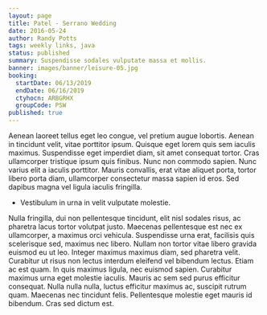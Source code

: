 ```yaml
---
layout: page
title: Patel - Serrano Wedding
date: 2016-05-24
author: Randy Potts
tags: weekly links, java
status: published
summary: Suspendisse sodales vulputate massa et mollis.
banner: images/banner/leisure-05.jpg
booking:
  startDate: 06/13/2019
  endDate: 06/16/2019
  ctyhocn: ARBGRHX
  groupCode: PSW
published: true
---
```

Aenean laoreet tellus eget leo congue, vel pretium augue lobortis. Aenean in tincidunt velit, vitae porttitor ipsum. Quisque eget lorem quis sem iaculis maximus. Suspendisse eget imperdiet diam, sit amet consequat tortor. Cras ullamcorper tristique ipsum quis finibus. Nunc non commodo sapien. Nunc varius elit a iaculis porttitor. Mauris convallis, erat vitae aliquet porta, tortor libero porta diam, ullamcorper consectetur massa sapien id eros. Sed dapibus magna vel ligula iaculis fringilla.

* Vestibulum in urna in velit vulputate molestie.

Nulla fringilla, dui non pellentesque tincidunt, elit nisl sodales risus, ac pharetra lacus tortor volutpat justo. Maecenas pellentesque est nec ex ullamcorper, a maximus orci vehicula. Suspendisse urna erat, facilisis quis scelerisque sed, maximus nec libero. Nullam non tortor vitae libero gravida euismod eu ut leo. Integer maximus maximus diam, sed pharetra velit. Curabitur ut risus non lectus interdum eleifend vel bibendum lectus. Etiam ac est quam. In quis maximus ligula, nec euismod sapien. Curabitur maximus urna eget molestie iaculis. Mauris ac sem sed purus efficitur consequat. Nulla nulla nulla, luctus efficitur maximus ac, suscipit rutrum quam. Maecenas nec tincidunt felis. Pellentesque molestie eget mauris id bibendum. Cras sed dictum est.
